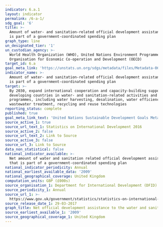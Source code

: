 ```yaml
---
indicator: 6.a.1
layout: indicator
permalink: /6-a-1/
sdg_goal: '6'
title: >-
  Amount of water- and sanitation-related official development assistance that
  is part of a government-coordinated spending plan
graph_type: line
un_designated_tier: '1'
un_custodian_agency: >-
  World Health Organization (WHO), United Nations Environment Programme (UNEP),
  Organisation for Economic Co-operation and Development (OECD)
target_id: 6.a
goal_meta_link: 'https://unstats.un.org/sdgs/metadata/files/Metadata-06-0A-01.pdf'
indicator_name: >-
  Amount of water- and sanitation-related official development assistance that
  is part of a government-coordinated spending plan
target: >-
  By 2030, expand international cooperation and capacity-building support to
  developing countries in water- and sanitation-related activities and
  programmes, including water harvesting, desalination, water efficiency,
  wastewater treatment, recycling and reuse technologies
reporting_status: complete
published: true
goal_meta_link_text: 'United Nations Sustainable Development Goals Metadata: 6.a.1'
source_active_1: true
source_url_text_1: Statistics on International Development 2016
source_active_2: false
source_url_text_2: Link to Source
source_active_3: false
source_url_3: Link to Source
data_non_statistical: false
national_indicator_available: >-
  Net amount of water and sanitation related official development assistance
  that is part of a government-coordinated spending plan
national_indicator_periodicity: Annual
national_earliest_available_data: '2009'
national_geographical_coverage: United Kingdom
computation_units: GBP (£000s)
source_organisation_1: Department for International Development (DFID)
source_periodicity_1: Annual
source_url_1: >-
  https://www.gov.uk/government/statistics/statistics-on-international-development-2016
source_release_date_1: 29-03-2017
graph_title: Net official development assistance to the water and sanitation sectors
source_earliest_available_1: '2009'
source_geographical_coverage_1: United Kingdom
---
```

